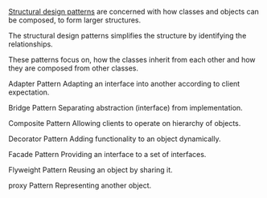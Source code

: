 [Structural design patterns](https://www.javatpoint.com/structural-design-patterns) are concerned with how classes and objects can be composed, to form larger structures.

The structural design patterns simplifies the structure by identifying the relationships.

These patterns focus on, how the classes inherit from each other and how they are composed from other classes.

Adapter Pattern
Adapting an interface into another according to client expectation.

Bridge Pattern
Separating abstraction (interface) from implementation.

Composite Pattern
Allowing clients to operate on hierarchy of objects.

Decorator Pattern
Adding functionality to an object dynamically.

Facade Pattern
Providing an interface to a set of interfaces.

Flyweight Pattern
Reusing an object by sharing it.

proxy Pattern
Representing another object.